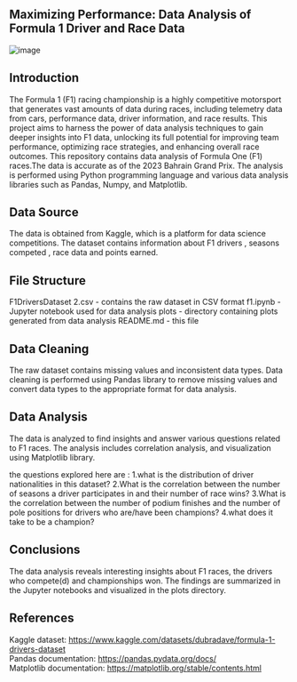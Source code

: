
**Maximizing Performance: Data Analysis of Formula 1 Driver and Race Data**
-----------------------------------------------------------------------------------------------------------------------------------------------------------------------------------------------------------------------
![image](https://github.com/user-attachments/assets/6a34d27e-bd9e-4a0b-ae35-b460bfd55b6b)

Introduction
-----------------------------------------------------------------------------------------------------------------------------------------------------------------------------------------------------------------------
The Formula 1 (F1) racing championship is a highly competitive motorsport that generates vast amounts of data during races, including telemetry data from cars, performance data, driver information, and race results. This project aims to harness the power of data analysis techniques to gain deeper insights into F1 data, unlocking its full potential for improving team performance, optimizing race strategies, and enhancing overall race outcomes. This repository contains data analysis of Formula One (F1) races.The data is accurate as of the 2023 Bahrain Grand Prix. The analysis is performed using Python programming language and various data analysis libraries such as Pandas, Numpy, and Matplotlib.

Data Source
-----------------------------------------------------------------------------------------------------------------------------------------------------------------------------------------------------------------------
The data is obtained from Kaggle, which is a platform for data science competitions. The dataset contains information about F1 drivers , seasons competed , race data and points earned.

File Structure
-----------------------------------------------------------------------------------------------------------------------------------------------------------------------------------------------------------------------
  F1DriversDataset 2.csv - contains the raw dataset in CSV format
  f1.ipynb - Jupyter notebook used for data analysis
  plots - directory containing plots generated from data analysis
  README.md - this file

 Data Cleaning
 ----------------------------------------------------------------------------------------------------------------------------------------------------------------------------------------------------------------------
 The raw dataset contains missing values and inconsistent data types. Data cleaning is performed using Pandas library to remove missing values and convert data types to the appropriate format for data analysis.

 Data Analysis
 --------------------------------------------------------------------------------------------------------------------------------------------------------------------------------------------------------------------
 The data is analyzed to find insights and answer various questions related to F1 races. The analysis includes correlation analysis, and visualization using Matplotlib library.

the questions explored here are :
  1.what is the distribution of driver nationalities in this dataset?
  2.What is the correlation between the number of seasons a driver participates in and their number of race wins?
  3.What is the correlation between the number of podium finishes and the number of pole positions for drivers who are/have been champions?
  4.what does it take to be a champion?

Conclusions
----------------------------------------------------------------------------------------------------------------------------------------------------------------------------------------------------------------------
The data analysis reveals interesting insights about F1 races, the drivers who compete(d) and championships won. The findings are summarized in the Jupyter notebooks and visualized in the plots directory.

References
--------------------------------------------------------------------------------------------------------------------------------------------------------------------------------------------------------------------
Kaggle dataset: https://www.kaggle.com/datasets/dubradave/formula-1-drivers-dataset                                                                                     
Pandas documentation: https://pandas.pydata.org/docs/                                                                                                        
Matplotlib documentation: https://matplotlib.org/stable/contents.html

